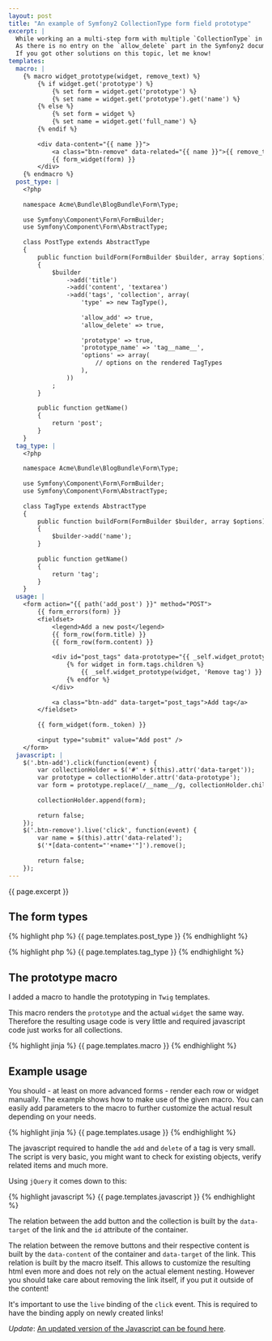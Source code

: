 ```yaml
---
layout: post
title: "An example of Symfony2 CollectionType form field prototype"
excerpt: |
  While working an a multi-step form with multiple `CollectionType` in it, I came across the issue requiring a generic solution for handling `allow_add` and `allow_delete` on a collection.
  As there is no entry on the `allow_delete` part in the Symfony2 documentation itself, this solution may not be the best way to do it.
  If you got other solutions on this topic, let me know!
templates:
  macro: |
    {% macro widget_prototype(widget, remove_text) %}
        {% if widget.get('prototype') %}
            {% set form = widget.get('prototype') %}
            {% set name = widget.get('prototype').get('name') %}
        {% else %}
            {% set form = widget %}
            {% set name = widget.get('full_name') %}
        {% endif %}
    
        <div data-content="{{ name }}">
            <a class="btn-remove" data-related="{{ name }}">{{ remove_text }}</a>
            {{ form_widget(form) }}
        </div>
    {% endmacro %}
  post_type: |
    <?php
    
    namespace Acme\Bundle\BlogBundle\Form\Type;
    
    use Symfony\Component\Form\FormBuilder;
    use Symfony\Component\Form\AbstractType;
    
    class PostType extends AbstractType
    {
        public function buildForm(FormBuilder $builder, array $options)
        {
            $builder
                ->add('title')
                ->add('content', 'textarea')
                ->add('tags', 'collection', array(
                    'type' => new TagType(),
                    
                    'allow_add' => true,
                    'allow_delete' => true,
                    
                    'prototype' => true,
                    'prototype_name' => 'tag__name__',
                    'options' => array(
                        // options on the rendered TagTypes
                    ),
                ))
            ;
        }
        
        public function getName()
        {
            return 'post';
        }
    }
  tag_type: |
    <?php
    
    namespace Acme\Bundle\BlogBundle\Form\Type;
    
    use Symfony\Component\Form\FormBuilder;
    use Symfony\Component\Form\AbstractType;
    
    class TagType extends AbstractType
    {
        public function buildForm(FormBuilder $builder, array $options)
        {
            $builder->add('name');
        }
        
        public function getName()
        {
            return 'tag';
        }
    }
  usage: |
    <form action="{{ path('add_post') }}" method="POST">
        {{ form_errors(form) }}
        <fieldset>
            <legend>Add a new post</legend>
            {{ form_row(form.title) }}
            {{ form_row(form.content) }}
            
            <div id="post_tags" data-prototype="{{ _self.widget_prototype(form.tags, 'Remove tag')|escape }}">
                {% for widget in form.tags.children %}
                    {{ _self.widget_prototype(widget, 'Remove tag') }}
                {% endfor %}
            </div>
            
            <a class="btn-add" data-target="post_tags">Add tag</a>
        </fieldset>
        
        {{ form_widget(form._token) }}
        
        <input type="submit" value="Add post" />
    </form>
  javascript: |
    $('.btn-add').click(function(event) {
        var collectionHolder = $('#' + $(this).attr('data-target'));
        var prototype = collectionHolder.attr('data-prototype');
        var form = prototype.replace(/__name__/g, collectionHolder.children().length);
    
        collectionHolder.append(form);
    
        return false;
    });
    $('.btn-remove').live('click', function(event) {
        var name = $(this).attr('data-related');
        $('*[data-content="'+name+'"]').remove();
    
        return false;
    });
---
```


{{ page.excerpt }}

## The form types

{% highlight php %}
{{ page.templates.post_type }}
{% endhighlight %}

{% highlight php %}
{{ page.templates.tag_type }}
{% endhighlight %}

## The prototype macro

I added a macro to handle the prototyping in `Twig` templates.

This macro renders the `prototype` and the actual `widget` the same way.
Therefore the resulting usage code is very little and required javascript code just works for all collections.

{% highlight jinja %}
{{ page.templates.macro }}
{% endhighlight %}

## Example usage

You should - at least on more advanced forms - render each row or widget manually.
The example shows how to make use of the given macro. You can easily add parameters to the macro to further customize the actual result depending on your needs.

{% highlight jinja %}
{{ page.templates.usage }}
{% endhighlight %}

The javascript required to handle the `add` and `delete` of a tag is very small.
The script is very basic, you might want to check for existing objects, verify related items and much more.

Using `jQuery` it comes down to this:

{% highlight javascript %}
{{ page.templates.javascript }}
{% endhighlight %}

The relation between the add button and the collection is built by the `data-target` of the link and the `id` attribute of the container.

The relation between the remove buttons and their respective content is built by the `data-content` of the container and `data-target` of the link.
This relation is built by the macro itself. This allows to customize the resulting html even more and does not rely on the actual element nesting.
However you should take care about removing the link itself, if you put it outside of the content!

It's important to use the `live` binding of the `click` event. This is required to have the binding apply on newly created links!

*Update*: [An updated version of the Javascript can be found here](https://gist.github.com/havvg/31ab826a5dc68877462c).
